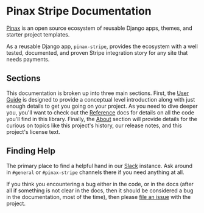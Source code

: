 # Pinax Stripe Documentation

[Pinax](http://pinaxproject.com/pinax/) is an open source ecosystem
of reusable Django apps, themes, and starter project templates.

As a reusable Django app, `pinax-stripe`, provides the ecosystem with
a well tested, documented, and proven Stripe integration story for
any site that needs payments.

## Sections

This documentation is broken up into three main sections. First, the
[User Guide](user-guide/getting-started.md) is designed to provide a conceptual
level introduction along with just enough details to get you going on your
project. As you need to dive deeper you, you'll want to check out the
[Reference](reference/actions.md) docs for details on all the code you'll find
in this library. Finally, the [About](about/history.md) section will provide
details for the curious on topics like this project's history, our release
notes, and this project's license text.

## Finding Help

The primary place to find a helpful hand in our [Slack](http://slack.pinaxproject.com/)
instance. Ask around in `#general` or `#pinax-stripe` channels there if you
need anything at all.

If you think you encountering a bug either in the code, or in the docs (after
all if something is not clear in the docs, then it should be considered a
bug in the documentation, most of the time), then please [file an issue](http://github.com/pinax/pinax-stripe/issues/) with the project.
